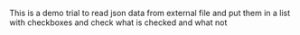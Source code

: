 This is a demo trial to read json data from external file and put them in a list with checkboxes and check what is checked and what not
